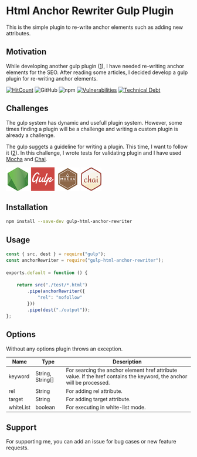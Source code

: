 # Html Anchor Rewriter Gulp Plugin

This is the simple plugin to re-write anchor elements such as adding new attributes.

## Motivation

While developing another gulp plugin ([1]), I have needed re-writing anchor elements for the SEO. After reading some articles, I decided develop a gulp plugin for re-writing anchor elements.

[![HitCount](https://hits.dwyl.com/fatihtatoglu/gulp-html-anchor-rewriter.svg?style=flat-square&show=unique)](http://hits.dwyl.com/fatihtatoglu/gulp-html-anchor-rewriter) ![GitHub](https://img.shields.io/github/license/fatihtatoglu/enginaer) ![npm](https://img.shields.io/npm/v/gulp-html-anchor-rewriter) [![Vulnerabilities](https://sonarcloud.io/api/project_badges/measure?project=fatihtatoglu_gulp-html-anchor-rewriter&metric=vulnerabilities)](https://sonarcloud.io/summary/new_code?id=fatihtatoglu_gulp-html-anchor-rewriter) [![Technical Debt](https://sonarcloud.io/api/project_badges/measure?project=fatihtatoglu_gulp-html-anchor-rewriter&metric=sqale_index)](https://sonarcloud.io/summary/new_code?id=fatihtatoglu_gulp-html-anchor-rewriter)

## Challenges

The gulp system has dynamic and usefull plugin system. However, some times finding a plugin will be a challenge and writing a custom plugin is already a challenge.

The gulp suggets a guideline for writing a plugin. This time, I want to follow it ([2]). In this challenge, I wrote tests for validating plugin and I have used [Mocha]([3]) and [Chai]([4]).

!["NodeJS"](./docs/nodejs.png) !["Gulp"](./docs/gulp.png) !["Mocha"](./docs/mocha.png) !["Chai"](./docs/chai.png)

## Installation

```bash
npm install --save-dev gulp-html-anchor-rewriter
```

## Usage

```js
const { src, dest } = require("gulp");
const anchorRewriter = require("gulp-html-anchor-rewriter");

exports.default = function () {

    return src("./test/*.html")
        .pipe(anchorRewriter({
            "rel": "nofollow"
        }))
        .pipe(dest("./output"));
};
```

## Options

Without any options plugin throws an exception.

| Name | Type | Description |
|---|---|---|
| keyword | String, String[] | For searcing the anchor element href attribute value. If the href contains the keyword, the anchor will be processed. |
| rel | String | For adding rel attribute. |
| target | String | For adding target attribute. |
| whiteList | boolean | For executing in white-list mode. |

[1]: https://github.com/fatihtatoglu/enginaer
[2]: https://github.com/gulpjs/gulp/tree/master/docs/writing-a-plugin
[3]: https://mochajs.org/
[4]: https://www.chaijs.com/

## Support

For supporting me, you can add an issue for bug cases or new feature requests.
